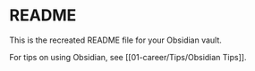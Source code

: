 # README
This is the recreated README file for your Obsidian vault.

For tips on using Obsidian, see [[01-career/Tips/Obsidian Tips]].
